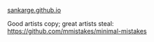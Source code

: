 [sankarge.github.io](https://sankarge.github.io/)

Good artists copy; great artists steal: https://github.com/mmistakes/minimal-mistakes
